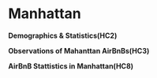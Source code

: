 # Manhattan

**Demographics & Statistics(HC2)**  

**Observations of Mahanttan AirBnBs(HC3)**  

**AirBnB Stattistics in Manhattan(HC8)**  
